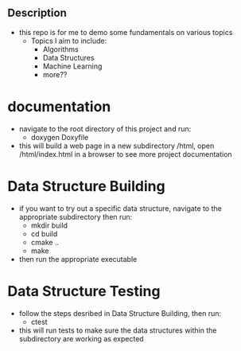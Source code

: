 ## Description
- this repo is for me to demo some fundamentals on various topics
  - Topics I aim to include:
    - Algorithms
    - Data Structures
    - Machine Learning
    - more??

# documentation
- navigate to the root directory of this project and run:
  - doxygen Doxyfile
- this will build a web page in a new subdirectory /html, open /html/index.html in a browser to see more project documentation
# Data Structure Building
- if you want to try out a specific data structure, navigate to the appropriate subdirectory then run:
  - mkdir build
  - cd build
  - cmake ..
  - make
- then run the appropriate executable
# Data Structure Testing
- follow the steps desribed in Data Structure Building, then run:
  - ctest
- this will run tests to make sure the data structures within the subdirectory are working as expected

